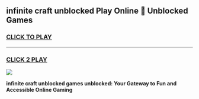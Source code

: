 
## infinite craft unblocked Play Online 👋 Unblocked Games
<h3>
<a href="https://premium.freeplayer.one?title=infinite_craft_unblocked&ref=19F">CLICK TO PLAY</a></h3>
<hr>

<h3>
<a href="https://premium.freeplayer.one?title=infinite_craft_unblocked&ref=19F">CLICK 2 PLAY</a>
  
</h3>

<a href="https://premium.freeplayer.one?title=infinite_craft_unblocked&ref=19F"><img src="https://clearcache.store/games.png"></a>


**infinite craft unblocked games unblocked: Your Gateway to Fun and Accessible Online Gaming**
